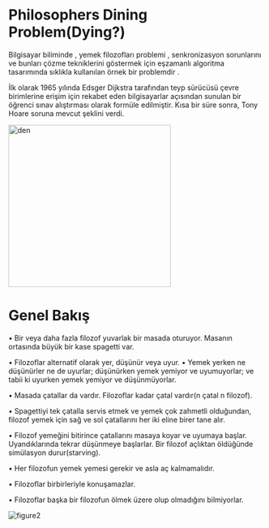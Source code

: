# Philosophers Dining Problem(Dying?)

Bilgisayar biliminde , yemek filozofları problemi , senkronizasyon sorunlarını ve bunları çözme tekniklerini göstermek için eşzamanlı algoritma tasarımında sıklıkla kullanılan örnek bir problemdir .

İlk olarak 1965 yılında Edsger Dijkstra tarafından teyp sürücüsü çevre birimlerine erişim için rekabet eden bilgisayarlar açısından sunulan bir öğrenci sınav alıştırması olarak formüle edilmiştir. Kısa bir süre sonra, Tony Hoare soruna mevcut şeklini verdi.

<img width="320" alt="den" src="https://user-images.githubusercontent.com/73845925/188264079-3393ab33-6e34-4e20-ac4a-7f7c31a295d8.png">

# Genel Bakış

• Bir veya daha fazla filozof yuvarlak bir masada oturuyor.
Masanın ortasında büyük bir kase spagetti var.

• Filozoflar alternatif olarak yer, düşünür veya uyur.
• Yemek yerken ne düşünürler ne de uyurlar; düşünürken yemek yemiyor ve uyumuyorlar;
ve tabii ki uyurken yemek yemiyor ve düşünmüyorlar.

• Masada çatallar da vardır. Filozoflar kadar çatal vardır(n çatal n filozof).

• Spagettiyi tek çatalla servis etmek ve yemek çok zahmetli olduğundan,
filozof yemek için sağ ve sol çatallarını her iki eline birer tane alır.

• Filozof yemeğini bitirince çatallarını masaya koyar ve uyumaya başlar. Uyandıklarında tekrar düşünmeye başlarlar. Bir filozof açlıktan öldüğünde simülasyon durur(starving).

• Her filozofun yemek yemesi gerekir ve asla aç kalmamalıdır.

• Filozoflar birbirleriyle konuşamazlar.

• Filozoflar başka bir filozofun ölmek üzere olup olmadığını bilmiyorlar.

![figure2](https://user-images.githubusercontent.com/73845925/188264076-d4a0dd94-4671-4d17-ba10-173e76844426.gif)
